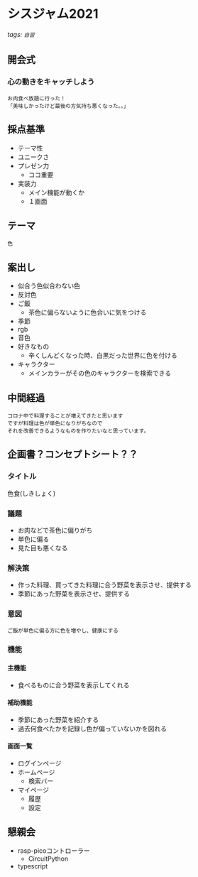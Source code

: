 シスジャム2021
===
###### tags: `自習`

## 開会式
### 心の動きをキャッチしよう
```
お肉食べ放題に行った！
「美味しかったけど最後の方気持ち悪くなった。。」
```

## 採点基準
- テーマ性
- ユニークさ
- プレゼン力
    - ココ重要
- 実装力
    - メイン機能が動くか
    - １画面

## テーマ
```
色
```

## 案出し
- 似合う色似合わない色
- 反対色
- ご飯
    - 茶色に偏らないように色合いに気をつける
- 季節
- rgb
- 音色
- 好きなもの
    - 辛くしんどくなった時、白黒だった世界に色を付ける
- キャラクター
    - メインカラーがその色のキャラクターを検索できる

## 中間経過
```
コロナ中で料理することが増えてきたと思います
ですが料理は色が単色になりがちなので
それを改善できるようなものを作りたいなと思っています。
```

## 企画書？コンセプトシート？？

### タイトル
色食(しきしょく)

### 議題
- お肉などで茶色に偏りがち
- 単色に偏る
- 見た目も悪くなる

### 解決策
- 作った料理、買ってきた料理に合う野菜を表示させ、提供する
- 季節にあった野菜を表示させ、提供する

### 意図
```
ご飯が単色に偏る方に色を増やし、健康にする
```

### 機能

#### 主機能
- 食べるものに合う野菜を表示してくれる

#### 補助機能
- 季節にあった野菜を紹介する
- 過去何食べたかを記録し色が偏っていないかを図れる

#### 画面一覧
- ログインページ
- ホームページ
    - 検索バー
- マイページ
    - 履歴
    - 設定

## 懇親会
- rasp-picoコントローラー
    - CircuitPython
- typescript